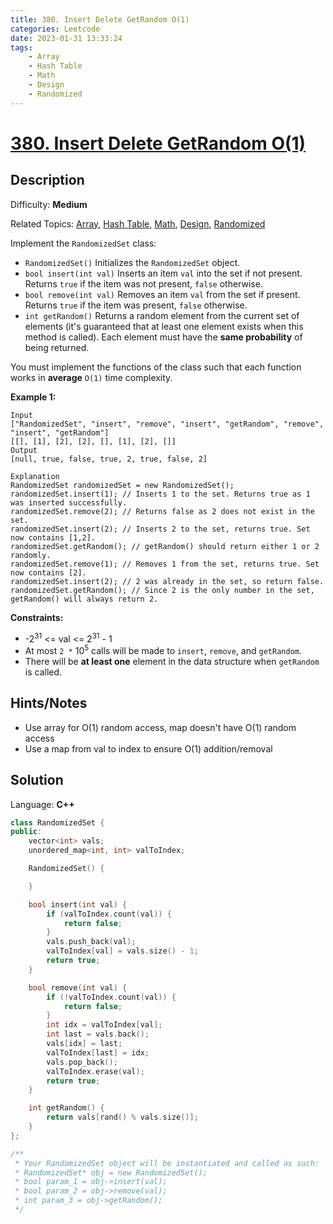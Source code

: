 ```yaml
---
title: 380. Insert Delete GetRandom O(1)
categories: Leetcode
date: 2023-01-31 13:33:24
tags:
    - Array
    - Hash Table
    - Math
    - Design
    - Randomized
---
```


# [380\. Insert Delete GetRandom O(1)](https://leetcode.com/problems/insert-delete-getrandom-o1/)

## Description

Difficulty: **Medium**

Related Topics: [Array](https://leetcode.com/tag/array/), [Hash Table](https://leetcode.com/tag/hash-table/), [Math](https://leetcode.com/tag/math/), [Design](https://leetcode.com/tag/design/), [Randomized](https://leetcode.com/tag/randomized/)

Implement the `RandomizedSet` class:

* `RandomizedSet()` Initializes the `RandomizedSet` object.
* `bool insert(int val)` Inserts an item `val` into the set if not present. Returns `true` if the item was not present, `false` otherwise.
* `bool remove(int val)` Removes an item `val` from the set if present. Returns `true` if the item was present, `false` otherwise.
* `int getRandom()` Returns a random element from the current set of elements (it's guaranteed that at least one element exists when this method is called). Each element must have the **same probability** of being returned.

You must implement the functions of the class such that each function works in **average** `O(1)` time complexity.

**Example 1:**

```text
Input
["RandomizedSet", "insert", "remove", "insert", "getRandom", "remove", "insert", "getRandom"]
[[], [1], [2], [2], [], [1], [2], []]
Output
[null, true, false, true, 2, true, false, 2]

Explanation
RandomizedSet randomizedSet = new RandomizedSet();
randomizedSet.insert(1); // Inserts 1 to the set. Returns true as 1 was inserted successfully.
randomizedSet.remove(2); // Returns false as 2 does not exist in the set.
randomizedSet.insert(2); // Inserts 2 to the set, returns true. Set now contains [1,2].
randomizedSet.getRandom(); // getRandom() should return either 1 or 2 randomly.
randomizedSet.remove(1); // Removes 1 from the set, returns true. Set now contains [2].
randomizedSet.insert(2); // 2 was already in the set, so return false.
randomizedSet.getRandom(); // Since 2 is the only number in the set, getRandom() will always return 2.
```

**Constraints:**

* -2<sup>31</sup> <= val <= 2<sup>31</sup> - 1
* At most `2 *` 10<sup>5</sup> calls will be made to `insert`, `remove`, and `getRandom`.
* There will be **at least one** element in the data structure when `getRandom` is called.

## Hints/Notes

* Use array for O(1) random access, map doesn't have O(1) random access
* Use a map from val to index to ensure O(1) addition/removal

## Solution

Language: **C++**

```C++
class RandomizedSet {
public:
    vector<int> vals;
    unordered_map<int, int> valToIndex;

    RandomizedSet() {

    }

    bool insert(int val) {
        if (valToIndex.count(val)) {
            return false;
        }
        vals.push_back(val);
        valToIndex[val] = vals.size() - 1;
        return true;
    }

    bool remove(int val) {
        if (!valToIndex.count(val)) {
            return false;
        }
        int idx = valToIndex[val];
        int last = vals.back();
        vals[idx] = last;
        valToIndex[last] = idx;
        vals.pop_back();
        valToIndex.erase(val);
        return true;
    }

    int getRandom() {
        return vals[rand() % vals.size()];
    }
};

/**
 * Your RandomizedSet object will be instantiated and called as such:
 * RandomizedSet* obj = new RandomizedSet();
 * bool param_1 = obj->insert(val);
 * bool param_2 = obj->remove(val);
 * int param_3 = obj->getRandom();
 */
```
